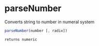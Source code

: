 # parseNumber

Converts string to number in numeral system

```javascript
parseNumber(number [, radix])
```

```javascript
returns numeric
```
